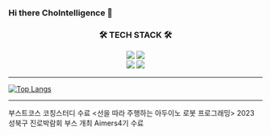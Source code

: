 ### Hi there ChoIntelligence 👋



<h3 align="center">🛠 TECH STACK 🛠</h3>
<p align="center">
    <img src="https://img.shields.io/badge/Python-3776AB?style=flat&logo=Python&logoColor=white"/>
    <img src="https://img.shields.io/badge/c-%2300599C.svg?style=flate&logo=c&logoColor=white"/>
    <br/>
    <img src="https://img.shields.io/badge/PyTorch-%23EE4C2C.svg?style=flat&logo=PyTorch&logoColor=white"/>
    <img src="https://img.shields.io/badge/TensorFlow-%23FF6F00.svg?style=flat&logo=TensorFlow&logoColor=white"/>

----


﻿﻿[![Top Langs](https://github-readme-stats.vercel.app/api/top-langs/?username=ChoIntelligence&langs_count=10&layout=compact&theme=white)](https://github.com/ChoIntelligence/ChoIntelligence)

---


부스트코스 코칭스터디 수료
<선을 따라 주행하는 아두이노 로봇 프로그래밍> 2023 성북구 진로박람회 부스 개최
Aimers4기 수료

